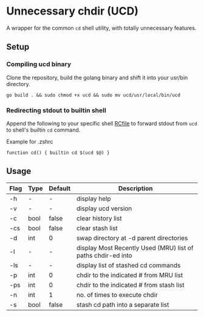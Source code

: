 # Unnecessary chdir (UCD)
A wrapper for the common `cd` shell utility, with totally unnecessary features.

## Setup

### Compiling ucd binary
Clone the repository, build the golang binary and shift it into your usr/bin directory.  
```shell
go build . && sudo chmod +x ucd && sudo mv ucd/usr/local/bin/ucd
```


### Redirecting stdout to builtin shell

Append the following to your specific shell [RCfile](https://en.wikipedia.org/wiki/RCFile) to forward stdout from `ucd` to shell's builtin `cd` command.

Example for .zshrc  
```shell
function cd() { builtin cd $(ucd $@) }
```

## Usage

| Flag | Type | Default | Description |
| --- | --- | --- | --- |
| -h | - | - | display help |
| -v | - | - | display ucd version | 
| -c | bool | false | clear history list |
| -cs | bool | false | clear stash list |
| -d | int | 0 | swap directory at -d parent directories |
| -l | - | - | display Most Recently Used (MRU) list of paths chdir-ed into |
| -ls | - | - | display list of stashed cd commands |
| -p | int | 0 | chdir to the indicated # from MRU list |
| -ps | int | 0 | chdir to the indicated # from stash list |
| -n | int | 1 | no. of times to execute chdir |
| -s | bool | false | stash cd path into a separate list |

